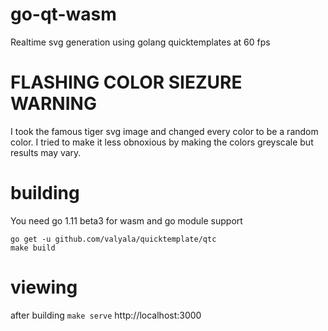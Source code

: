 # go-qt-wasm
Realtime svg generation using golang quicktemplates at 60 fps

# FLASHING COLOR SIEZURE WARNING
I took the famous tiger svg image and changed every color to be a random color.
I tried to make it less obnoxious by making the colors greyscale but results may vary.

# building
You need go 1.11 beta3 for wasm and go module support
```
go get -u github.com/valyala/quicktemplate/qtc
make build
```

# viewing
after building `make serve` http://localhost:3000